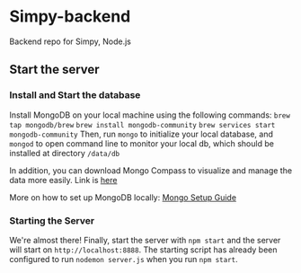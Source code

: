 # Simpy-backend
Backend repo for Simpy, Node.js 

## Start the server ###
### Install and Start the database
Install MongoDB on your local machine using the following commands:
`brew tap mongodb/brew`
`brew install mongodb-community`
`brew services start mongodb-community`
Then, run `mongo` to initialize your local database, and `mongod` to open command line to monitor your local db, which 
should be installed at directory `/data/db`

In addition, you can download Mongo Compass to visualize and manage the data more easily.
Link is [here](https://www.mongodb.com/try/download/compass)

More on how to set up MongoDB locally: [Mongo Setup Guide](https://zellwk.com/blog/local-mongodb/)

### Starting the Server
We're almost there! Finally, start the server with `npm start` and the server will start on `http://localhost:8888`.
The starting script has already been configured to run `nodemon server.js` when you run `npm start`.




